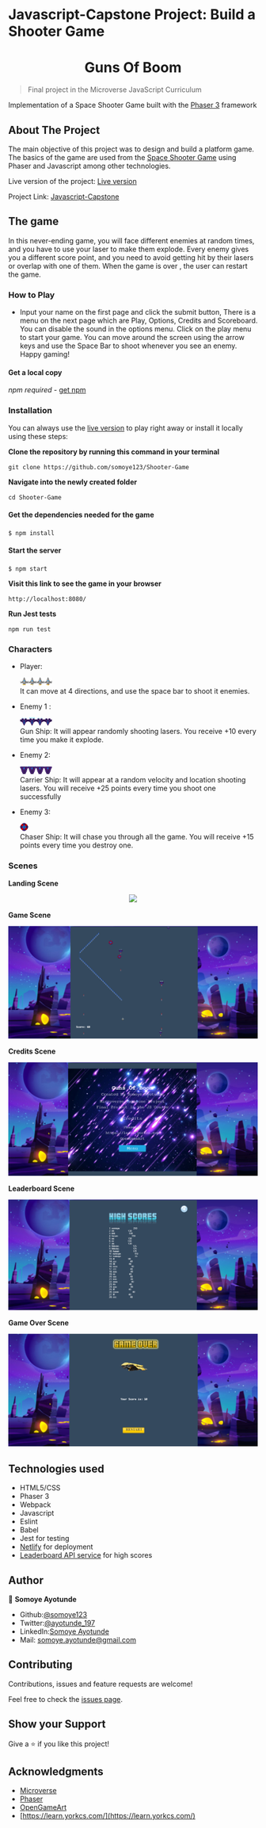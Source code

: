 # Javascript-Capstone Project: Build a Shooter Game

<h1 align="center">
  Guns Of Boom
</h1>

> Final project in the Microverse JavaScript Curriculum

Implementation of a Space Shooter Game built with the [Phaser 3](https://phaser.io/phaser3) framework

## About The Project

The main objective of this project was to design and build a platform game. The basics of the game are used from the [Space Shooter Game](https://learn.yorkcs.com/category/tutorials/gamedev/phaser-3/build-a-space-shooter-with-phaser-3/) using Phaser and Javascript among other technologies.

Live version of the project: [Live version](https://guns-of-boom.netlify.app/)

Project Link: [Javascript-Capstone](https://github.com/somoye123/Shooter-Game)

## The game

In this never-ending game, you will face different enemies at random times, and you have to use your laser to make them explode. Every enemy gives you a different score point, and you need to avoid getting hit by their lasers or overlap with one of them. When the game is over , the user can restart the game.

### How to Play

- Input your name on the first page and click the submit button, There is a menu on the next page which are Play, Options, Credits and Scoreboard. You can disable the sound in the options menu. Click on the play menu to start your game. You can move around the screen using the arrow keys and use the Space Bar to shoot whenever you see an enemy. Happy gaming!

#### Get a local copy

_npm required_ - [get npm](https://www.npmjs.com/get-npm)

### Installation

You can always use the [live version](https://guns-of-boom.netlify.app/) to play right away or install it locally using these steps:

**Clone the repository by running this command in your terminal**

```
git clone https://github.com/somoye123/Shooter-Game
```

**Navigate into the newly created folder**

```
cd Shooter-Game
```

#### Get the dependencies needed for the game

`$ npm install`

#### Start the server

`$ npm start`

**Visit this link to see the game in your browser**

```
http://localhost:8080/
```

**Run Jest tests**

```
npm run test
```

### Characters

* Player: <div ><img src="src/assets/sprPlayer.png"></div>
It can move at 4 directions, and use the space bar to shoot it enemies.

* Enemy 1 : <div ><img src="src/assets/sprEnemy0.png"></div>
Gun Ship: It will appear randomly shooting lasers. You receive +10 every time you make it explode.

* Enemy 2:  <div ><img src="src/assets/sprEnemy2.png"></div>
Carrier Ship: It will appear at a random velocity and location shooting lasers. You will receive +25 points every time you shoot one successfully

* Enemy 3: <div ><img src="src/assets/sprEnemy1.png"></div>
Chaser Ship: It will chase you through all the game. You will receive +15 points every time you destroy one.

### Scenes

**Landing Scene**

<p align="center">
  <img src="./src/assets/landing-scene.PNG">
</p>

**Game Scene**

<p align="center">
  <img src="./src/assets/game-scene.png">
</p>

**Credits Scene**

<p align="center">
  <img src="./src/assets/credits-scene.png">
</p>

**Leaderboard Scene**

<p align="center">
  <img src="./src/assets/leaderboard-scene.png">
</p>

**Game Over Scene**

<p align="center">
  <img src="./src/assets/game-over-scene.png">
</p>

## Technologies used

- HTML5/CSS
- Phaser 3
- Webpack
- Javascript
- Eslint
- Babel
- Jest for testing
- [Netlify](https://www.netlify.com/) for deployment
- [Leaderboard API service](https://www.notion.so/Leaderboard-API-service-24c0c3c116974ac49488d4eb0267ade3) for high scores

## Author

👤 **Somoye Ayotunde**

- Github:[@somoye123](https://github.com/somoye123)
- Twitter:[@ayotunde_197](https://twitter.com/ayotunde_197)
- LinkedIn:[Somoye Ayotunde](https://www.linkedin.com/in/somoye-ayotunde-03a471161)
- Mail: [somoye.ayotunde@gmail.com](somoye.ayotunde@gmail.com)

## Contributing

Contributions, issues and feature requests are welcome!

Feel free to check the [issues page](https://github.com/somoye123/Shooter-Game/issues).

## Show your Support

Give a ⭐️ if you like this project!

## Acknowledgments

- [Microverse](https://www.microverse.org/)
- [Phaser](https://phaser.io/)
- [OpenGameArt](https://opengameart.org/)
- [https://learn.yorkcs.com/](https://learn.yorkcs.com/)